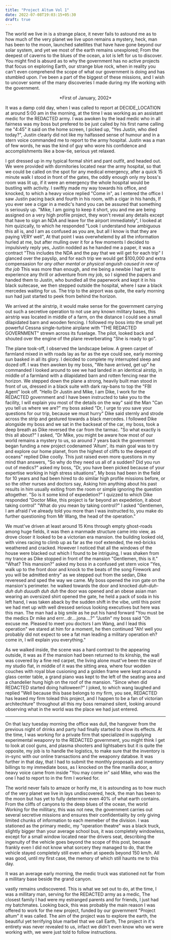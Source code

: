 ```yaml
---
title: "Project Altum Vol 1"
date: 2022-07-08T19:03:15+05:30
draft: true
---
```


The world we live in is a strange place, it never fails to astound me as to how much of the very planet we live upon remains a mystery, heck, man has been to the moon, launched satellites that have have gone beyond our solar system, and yet we most of the earth remains unexplored; From the deepest of caverns to the blues of the ocean, a lot is left for us to discover. You might find is absurd as to why the government has no active projects that focus on exploring Earth, our strange blue rock, when in reality you can't even comprehend the scope of what our government is doing and has stumbled upon. I've been a part of the biggest of these missions, and I wish to uncover some of the many discoveries I made during my life working with the government.

<center>*First of January, 2002*</center>

It was a damp cold day, when I was called to report at DECIDE_LOCATION at around 5:00 am in the morning, at the time I was working as an assistant medic for the REDACTED army. I was awoken by the lead medic who in all fairness was my boss but prefered to be just called by his first name calling me "4:45" it said on the home screen, I picked up, "Yes Justin, who died today?", Justin clearly did not like my halfassed sense of humour and in a stern voice commanded me to report to the army hospital. Justin was a man of few words, he was the kind of guy who wore his confidence and accomplishments like a bow-tie, serious yet relaxed.

I got dressed up in my typical formal shirt and pant outfit, and headed out. We were provided with dormitories located near the army hospital, so that we could be called on the spot for any medical emergency, after a quick 15 minute walk I stood in front of the gates, the oddly enough only my boss's room was lit up, if it were an emergency the whole hospital would be bustling with activity. I swiftly made my way towards his office, and knocked, to which a heavy voice replied "Come in", as I entered the office I saw Justin pacing back and fourth in his room, with a cigar in his hands, If you ever see a cigar in a medic's hand you can be assured that something is seriously up. "Mike, I am going to keep it short, you and me are being assigned on a very high profile project, they won't reveal any details except that have to sign an NDA and leave for the airport immediately", I looked at him quizically, to which he responded "Look I understand how ambiguous this all is, and I am as confused as you are, but all I know is that they are paying VERY well", At that point I was overwhelemd by all the information hurled at me, but after mulling over it for a few moments I decided to impulsively reply yes, Justin nodded as he handed me a paper, it was a contract "This includes the NDA and the pay that we will get for each trip" I glanced over the payslip, and for each trip we would get $100,000 and extra compensasion for _any other mental or physical anguish caused in rew of the job_ This was more than enough, and me being a newbie I had yet to experience any thrill or adventure from my job, so I signed the papers and handed them to Justin, who bundled all the paperwork and kept it in his black suitecase, we then stepped outside the hospital, where I saw a black mercedes waiting for us. The trip to the airport was quite, the early morning sun had just started to peek from behind the horizon.

We arrived at the airstrip, it would make sense for the government carrying out such a secretive operation to not use any known military bases, this airstrip was located in middle of a farm, on the distance I could see a small dilapidated barn and wooden fencing. I followed my boss into the small yet powerful Cessna single-turbine airplane with "THE REDACTED GOVERNMENT" strewn across its fuselage. The pilot, looked back and shouted over the engine of the plane reverberating "She is ready to go".

The plane took-off, I observed the landscape below. A green carpet of farmland mixed in with roads lay as far as the eye could see, early morning sun basked in all its glory. I deicded to complete my interrupted sleep and dozed off. I was then awoken by my boss, "We have arrived, get up" he commanded I looked around to see we had landed in an identical airstip, in middle of a farmland with a dilapidated barn and rotten fencing near the horizon. We stepped down the plane a strong, heavily built man stood in front of us, dressed in a black suite with dark ray-bans to top the "FBI Agent" look off. "Hello Dr Justin and Mike, I am Dike, I work for the REDACTED government and I have been instructed to take you to the facility, I will explain you most of the details on the way" said the Man "Can you tell us where we are?" my boss asked "Dr, I urge to you save your questions for our trip, because we must hurry" Dike said sternly and strode across the strip and gestured towards a black mercedes. I followed Dike alongside my boss and we sat in the backseat of the car, my boss, took a deep breath as Dike reversed the car from the tarmac. "So what exactly is this all about?" I asked, "Dr Mike, you might be aware how most of our world remains a mystery to us, so around 7 years back the government began funding a new project codenamed 'Altum', its main goal was to try and explore our home planet, from the highest of cliffs to the deepest of oceans" replied Dike coolly. This just raised even more questions in my mind than answers, "So why do they need us all of a sudden? Did you run out of medics?" asked my boss, "Dr, you have been picked because of your expertise working in high stress situations", My boss had been in the field for 10 years and had been hired to do similar high profile missions before, or so the other nurses and doctors say, Asking him anything about his past results in him usually exiting from the room or simple ignoring the question altogether. "So is it some kind of expedetion?" I quizzed to which Dike responded "Doctor Mike, this project is far beyond an expedetion, it about taking control" "What do you mean by taking control?" I asked "Gentlemen, I am afraid I've already told you more than I was instructed to, you make do further questioning from Mr Wang, the head of the operation."

We must've driven at least around 15 Kms through empty ghost-roads among huge fields, it was then a manmade structure came into view, as drove closer it looked to be a victorian era mansion. the building looked old, with vines racing to climb up as far as the roof extended, the red-bricks weathered and cracked. However I noticed that all the windows of the house were blacked out which I found to be intriguing, I was shaken from my trance as Dike stopped in front of the mansion "Gentlemen, this is it." "What? This mansion?" asked my boss in a confused yet stern voice "Yes, walk up to the front door and knock to the beats of the song Firework and you will be admitted entry" as we stepped out from the sedan, Dike reveresed and sped the way we came. My boss opened the iron gate on the mansion's perimeter. he walked towards the door and knocked _duh-duh-duh duh duuudh duh duh_ the door was opened and an obese asian man wearing an oversized shirt opened the gate, he held a pack of soda in his left hand, I was taken aback by the sudden shift in the vibe, until this point we had met up with well dressed serious looking executives but here was this man. The man had a big smile as he put his hand forward "You must be the medics Dr mike and errr...dr....jona....?" "Justin" my boss said "Oh excuse me. Pleased to meet you doctors I am Wang, and I lead this operation" we stared at him for a moment, he then continued "Ah! well you probably did not expect to see a fat man leading a military operation eh? come in, I will explain you everything."

As we walked inside, the scene was a hard contrast to the appearing outside, it was as if the mansion had been returned to its kinship, the wall was covered by a fine red carpet, the living alone must've been the size of my studio flat, in middle of it was the sitting area, where four wodden couches with royal blue cusioning and a golden frame were kept around a glass center table, a grand piano was kept to the left of the seating area and a chandelier hung high on the roof of the mansion. "Since when did REDACTED started doing halloween?" I joked, to which wang laughed and replied "Well because this base belongs to my firm, you see, REDACTED has leased my firm tolead this project, and I happen to be a fan of victorian architechture" throughout all this my boss remained silent, looking around observing what in the world was the place we had just entered.

---

On that lazy tuesday morning the office was dull, the hangover from the previous
night of drinks and party had finally started to show its effects. At the time,
I was working for a private firm that specialized in supplying experimental
weaponry to the REDACTED government, you might think I get to look at cool guns,
and plasma shooters and lightsabers but it is quite the opposite, my job is to
handle the logistics, to make sure that the inventory is in-sync with our online
transactions and the weaponry databse. It was further in that day, that I had to
submit the monthly proposals and inventory billings to my immediate boss, as I
knocked on the fine manilla door, a heavy voice came from inside "You may come in" said Mike, who was the one I had to report to in the firm I worked for.

The world never fails to amaze or horify me, it is astounding as to how much of the very planet we
live in lays undiscovered, heck, the man has been to the moon but has yet to fully determine even
40% of what earth contains. From the cliffs of canyons to the deep blues of the ocean, the world
Working for the millitary, this was not new, the government carries out several secretive
missions and ensures their confidentiality by only giving limited chunks of information to each
memeber of the division. I was stationed as the primary medic, my "operation theatre" was a black
truck, slightly bigger than your average school bus, it was completely windowless, except for a
small window located near the drivers seat, describing the ingenuity of the vehicle goes beyond the
scope of this post, because frankly even I did not know what sorcery they managed to do, that the
vehicle stayed completely still even when at speeds beyond 150 km/h. All was good, until my first
case, the memory of which still haunts me to this day.

It was an average early morning, the medic truck was stationed not far from a millitary base beside
the grand canyon.

vastly remains undiscovered. This is what we set out to do, at the time, I was a millitary man,
serving for the REDACTED army as a medic, The closest family I had were my estranged parents and for
friends, I just had my batchmates. Looking back, this was probably the main reason I was offered to
work for the new project, funded by our government "Project altum" it was called. The aim of the
project was to explore the earth, the beautiful yet terrifying blue marbel that we call Earth, The
project in it's entirety was never revealed to us, infact we didn't even know who we were working
with, we were just told to follow instructions.
